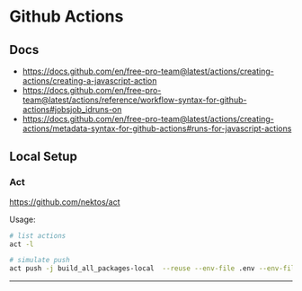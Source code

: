 # Github Actions

## Docs

- https://docs.github.com/en/free-pro-team@latest/actions/creating-actions/creating-a-javascript-action
- https://docs.github.com/en/free-pro-team@latest/actions/reference/workflow-syntax-for-github-actions#jobsjob_idruns-on
- https://docs.github.com/en/free-pro-team@latest/actions/creating-actions/metadata-syntax-for-github-actions#runs-for-javascript-actions

## Local Setup

### Act

https://github.com/nektos/act

Usage:

```bash
# list actions
act -l

# simulate push
act push -j build_all_packages-local  --reuse --env-file .env --env-file packages/core-gatsby-starter/.env
```

---
